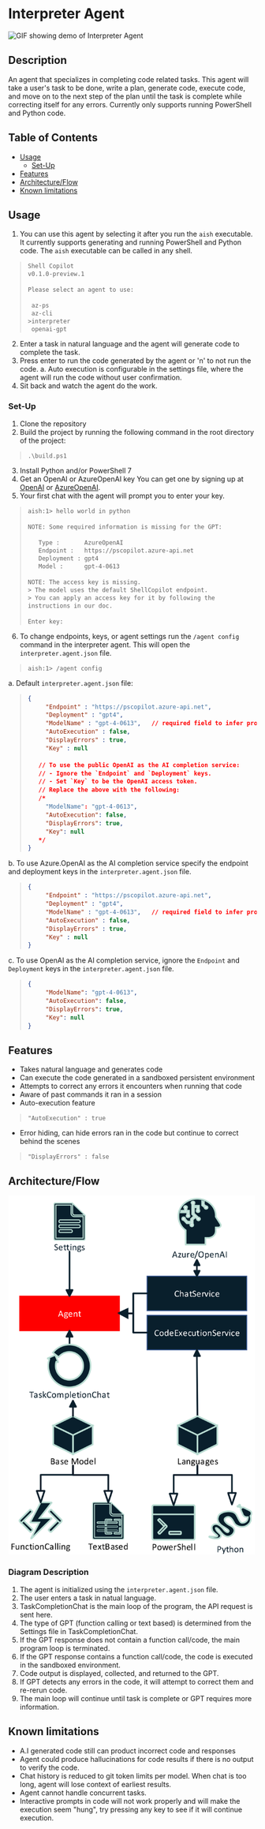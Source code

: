 # Interpreter Agent

![GIF showing demo of Interpreter Agent](./assets/InterpreterAgentDemoSpedUp.gif)

## Description

An agent that specializes in completing code related tasks. This agent will take a user's task to be done, write a plan, generate code, execute code, and move on to the next step of the plan until
the task is complete while correcting itself for any errors. Currently only supports running PowerShell and Python code.

## Table of Contents

  - [Usage](#usage)
	 - [Set-Up](#set-up)
  - [Features](#features)
  - [Architecture/Flow](#architectureflow)
  - [Known limitations](#known-limitations)

## Usage

1. You can use this agent by selecting it after you run the `aish` executable. It currently supports generating and running PowerShell and Python code. The `aish` executable can be called in any shell.
>```
>Shell Copilot
>v0.1.0-preview.1
>
>Please select an agent to use:
>
>  az-ps
>  az-cli
> >interpreter
>  openai-gpt
>```
2. Enter a task in natural language and the agent will generate code to complete the task.
3. Press enter to run the code generated by the agent or 'n' to not run the code.
	a. Auto execution is configurable in the settings file, where the agent will run the code without user confirmation.
4. Sit back and watch the agent do the work.

### Set-Up

1. Clone the repository															
2. Build the project by running the following command in the root directory of the project:
>```pwsh
>.\build.ps1
>```
3. Install Python and/or PowerShell 7 
4. Get an OpenAI or AzureOpenAI key You can get one by signing up at [OpenAI](https://platform.openai.com/signup) or [AzureOpenAI](https://azure.microsoft.com/en-us/services/cognitive-services/openai/).
5. Your first chat with the agent will prompt you to enter your key.
>```
>aish:1> hello world in python
>
>NOTE: Some required information is missing for the GPT:
>
>    Type :       AzureOpenAI
>    Endpoint :   https://pscopilot.azure-api.net
>    Deployment : gpt4
>    Model :      gpt-4-0613
>
>NOTE: The access key is missing.
> > The model uses the default ShellCopilot endpoint.
> > You can apply an access key for it by following the instructions in our doc.
>
>Enter key:
>```

6. To change endpoints, keys, or agent settings run the `/agent config` command in the interpreter agent. This will open the `interpreter.agent.json` file.
>```
> aish:1> /agent config
>```

a. Default `interpreter.agent.json` file:

>```json
>{
>      "Endpoint" : "https://pscopilot.azure-api.net",
>      "Deployment" : "gpt4",
>      "ModelName" : "gpt-4-0613",   // required field to infer properties of the service, such as token limit.
>      "AutoExecution" : false,
>      "DisplayErrors" : true,
>      "Key" : null
>
>    // To use the public OpenAI as the AI completion service:
>    // - Ignore the `Endpoint` and `Deployment` keys.
>    // - Set `Key` to be the OpenAI access token.
>    // Replace the above with the following:
>    /*
>      "ModelName": "gpt-4-0613",
>      "AutoExecution": false,
>      "DisplayErrors": true,
>      "Key": null
>    */
>}
>```
b. To use Azure.OpenAI as the AI completion service specify the endpoint and deployment keys in the `interpreter.agent.json` file.
>```json
>{
>      "Endpoint" : "https://pscopilot.azure-api.net",
>      "Deployment" : "gpt4",
>      "ModelName" : "gpt-4-0613",   // required field to infer properties of the service, such as token limit.
>      "AutoExecution" : false,
>      "DisplayErrors" : true,
>      "Key" : null
>}
>```
c. To use OpenAI as the AI completion service, ignore the `Endpoint` and `Deployment` keys in the `interpreter.agent.json` file.
>```json
>{
>      "ModelName": "gpt-4-0613",
>      "AutoExecution": false,
>      "DisplayErrors": true,
>      "Key": null
>}
>```

## Features

- Takes natural language and generates code
- Can execute the code generated in a sandboxed persistent environment
- Attempts to correct any errors it encounters when running that code
- Aware of past commands it ran in a session
- Auto-execution feature
>```
> "AutoExecution" : true
>```
- Error hiding, can hide errors ran in the code but continue to correct behind the scenes
>```
> "DisplayErrors" : false
>```

## Architecture/Flow

<img src="./assets/Interpreter-Agent-Architecture.png" alt="Interpreter-Agent" width="500"/>

### Diagram Description
1. The agent is initialized using the `interpreter.agent.json` file.
2. The user enters a task in natual language.
3. TaskCompletionChat is the main loop of the program, the API request is sent here.
4. The type of GPT (function calling or text based) is determined from the Settings file in TaskCompletionChat.
5. If the GPT response does not contain a function call/code, the main program loop is terminated.
6. If the GPT response contains a function call/code, the code is executed in the sandboxed environment.
7. Code output is displayed, collected, and returned to the GPT.				
8. If GPT detects any errors in the code, it will attempt to correct them and re-rerun code.
9. The main loop will continue until task is complete or GPT requires more information. 

## Known limitations
- A.I generated code still can product incorrect code and responses
- Agent could produce hallucinations for code results if there is no output to verify the code.
- Chat history is reduced to git token limits per model. When chat is too long, agent will lose context of earliest results.
- Agent cannot handle concurrent tasks.
- Interactive prompts in code will not work properly and will make the execution seem "hung", try pressing any key to see if it will continue execution.